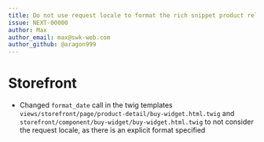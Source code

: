 ```yaml
---
title: Do not use request locale to format the rich snippet product release date
issue: NEXT-00000
author: Max
author_email: max@swk-web.com
author_github: @aragon999
---
```

# Storefront
* Changed `format_date` call in the twig templates `views/storefront/page/product-detail/buy-widget.html.twig` and
 `storefront/component/buy-widget/buy-widget.html.twig` to not consider the request locale, as there is an explicit format specified
